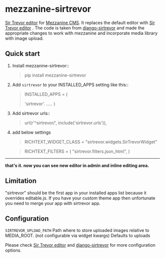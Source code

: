 mezzanine-sirtrevor
=========

[Sir Trevor editor] for [Mezzanine CMS]. It replaces the default editor with [Sir Trevor editor] . The code is taken from [django-sirtrevor] and made the appropriate changes to work with mezzanine and incorporate media library with image upload.

Quick start
-----------

1. Install mezzanine-sirtrevor::

    > pip install mezzanine-sirtrevor

2. Add ``sirtrevor`` to your INSTALLED_APPS setting like this::

    > INSTALLED_APPS = (
    >
    >   'sirtrevor'.
    >    .....
    > )

3. Add sirtrevor urls::

    > url(r'^sirtrevor/', include('sirtrevor.urls')),
4. add below settings
   
   > RICHTEXT_WIDGET_CLASS = "sirtrevor.widgets.SirTrevorWidget"
   
   > RICHTEXT_FILTERS = (
     "sirtrevor.filters.json_html",
)   



-------
**that's it. now you can see new editor in admin and inline editing area.**

Limitation
------------
"sirtrevor" should be the first app in your installed apps list because it overrides editable.js. If you have your custom theme app then unfortunate you need to merge your app with sirtrevor app.


Configuration
-------------
``SIRTREVOR_UPLOAD_PATH``
   Path where to store uploaded images relative to MEDIA_ROOT. (not configurable via widget kwargs) Defaults to uploads 

Please check [Sir Trevor editor] and [django-sirtrevor] for more configuration options.


[Mezzanine CMS]:http://mezzanine.jupo.org/
[Sir Trevor editor]:http://madebymany.github.io/sir-trevor-js/
[django-sirtrevor]:https://github.com/philippbosch/django-sirtrevor
[configuration options]:http://madebymany.github.io/sir-trevor-js/docs.html#2


    